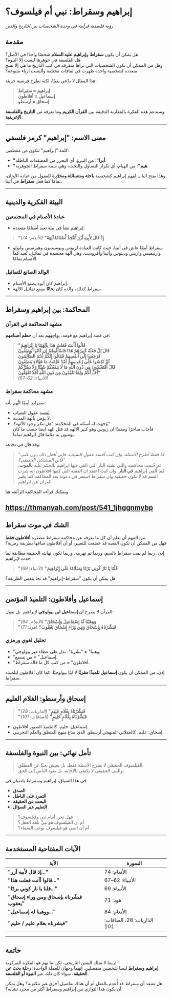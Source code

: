 # إبراهيم وسقراط: نبي أم فيلسوف؟ 
*رؤية فلسفية قرآنية في وحدة الشخصيات بين التاريخ والدين*

## مقدمة  
هل يمكن أن يكون **سقراط** و**إبراهيم عليه السلام** شخصًا واحدًا في الأصل؟  
هل الفلسفة في جوهرها ليست إلا النبوة؟  
وهل من الممكن أن تكون الشخصيات التي نراها متفرقة في كتب التاريخ ما هي إلا نسخ متعددة لشخصية واحدة ظهرت في ثقافات مختلفة وألبست أزياء متنوعة؟

هذا المقال لا يدّعي يقينًا، لكنه يطرح فرضية جريئة:  
> **إبراهيم = سقراط  
> إسماعيل = أفلاطون  
> إسحاق = أرسطو**

وسندعم هذه الفكرة بالمقارنة الدقيقة بين **القرآن الكريم** وما نعرفه من **التاريخ والفلسفة الإغريقية**.

---

## معنى الاسم: "إبراهيم" كرمز فلسفي  
كلمة "إبراهيم" تتكون من مقطعين:
- **"أبرا"**: من التبرؤ، أي التحرر من المعتقدات الباطلة.
- **"هيم"**: من الهيام، أي تكرار التساؤل والبحث، وهي سمة سقراط الجوهرية.

وهذا يفتح الباب لفهم إبراهيم كشخصية **باحثة ومتسائلة ومحرّرة** للعقول من عبادة الأوثان، تمامًا كما فعل **سقراط** في أثينا.

---

## البيئة الفكرية والدينية  
### عبادة الأصنام في المجتمعين  
- إبراهيم نشأ في بيئة تعبد أصنامًا متعددة.  
> **"إِذْ قَالَ لِأَبِيهِ آَزَرَ أَتَتَّخِذُ أَصْنَامًا آلِهَةً"** *(الأنعام: 74)*

- سقراط أيضًا عاش في أثينا، حيث كانت العبادة لزيوس وبوسيديون وهيرميس وابولو وارتيميس واريس ودينوس وأثينا وأفروديت، وهي آلهة مجسدة في تماثيل، تُعبد كما الأصنام تمامًا.

### الوالد الصانع للتماثيل  
- إبراهيم كان أبوه يصنع الأصنام.  
- سقراط كذلك، والده كان **نحاتًا** يصنع تماثيل الآلهة.

---

## المحاكمة: بين إبراهيم وسقراط  
### مشهد المحاكمة في القرآن  
في قصة إبراهيم مع قومه، يواجههم بعد أن **حطم أصنامهم**:

> **"قَالُوا أَأَنتَ فَعَلتَ هَذَا بِآلِهَتِنَا يَا إِبْرَاهِيمُ  
قَالَ بَلْ فَعَلَهُ كَبِيرُهُمْ هَذَا فَاسْأَلُوهُمْ إِن كَانُوا يَنطِقُونَ  
فَرَجَعُوا إِلَى أَنفُسِهِمْ فَقَالُوا إِنَّكُمْ أَنتُمُ الظَّالِمُونَ  
ثُمَّ نُكِسُوا عَلَى رُءُوسِهِمْ لَقَدْ عَلِمْتَ مَا هَؤُلاءِ يَنطِقُونَ  
قَالَ أَفَتَعْبُدُونَ مِن دُونِ اللَّهِ مَا لَا يَنفَعُكُمْ شَيْئًا وَلَا يَضُرُّكُمْ  
أُفٍّ لَّكُمْ وَلِمَا تَعْبُدُونَ مِن دُونِ اللَّهِ أَفَلَا تَعْقِلُونَ"**  
*(الأنبياء: 62-67)*

### مشهد محاكمة سقراط  
سقراط أيضًا اتُّهم بأنه:
- يُفسد عقول الشباب.
- لا يؤمن بآلهة المدينة.
- وُجهت له أسئلة في المحكمة: *"هل تنكر وجود الآلهة؟"*  
فأجاب ساخرًا ومفندًا ان زيوس وهو كبير الآلهه قد قتل الهه ايضا حسب ما كان يؤمنون به مثلما قال ابراهيم تماما.

وقد قال في دفاعه:  
> *"أنا فقط أطرح الأسئلة، وإن كنت أفسد عقول الشباب، فإني أفعل ذلك دون علم، فأين المشتكي الحقيقي؟"*  
ثم خُتمت محاكمته والتي تشبه النار التي القي فيها ابراهيم بالحكم عليه **بالموت**، كما أُلقي إبراهيم **في النار**. وان كنت اعتقد ان القصه التي كتبها افلاطون انه شرب السم قد لا تكون حقيقيه وان سقراط استمر في دعوته بعد المحاكمه كما يخبر القران عن ابراهيم

ويمكنك قرآءه المحاكمه الرآئعه هنا

https://thmanyah.com/post/541_1jhggnmybp
---

## الشك في موت سقراط  
من المهم أن نعلم أن كل ما نعرفه عن محاكمة سقراط مصدره **أفلاطون فقط**.  
فهل من الممكن أن تكون القصة قد خضعت للتغيير، أو أن أفلاطون صاغها بطريقة رمزية؟

إذن، ربما لم يمت سقراط بالسم، وربما تم تهريبه، وربما تكون نهايته الحقيقة مطابقة لما حدث لإبراهيم:  
> **"قُلْنَا يَا نَارُ كُونِي بَرْدًا وَسَلَامًا عَلَى إِبْرَاهِيمَ"** *(الأنبياء: 69)*

هل يمكن أن يكون "سقراط-إبراهيم" قد نجا بنفس الطريقة؟

---

## إسماعيل وأفلاطون: التلميذ المؤتمن  
القرآن لا يصرح أن **إسماعيل ابن بيولوجي** لإبراهيم. بل يقول:

> **"وَوَهَبْنَا لَهُ إِسْمَاعِيلَ وَإِسْحَاقَ"** *(الأنعام: 84)*  
> **"فَبَشَّرْنَاهُ بِإِسْحَاقَ وَمِن وَرَاءِ إِسْحَاقَ يَعْقُوبَ"** *(هود: 71)*

### تحليل لغوي ورمزي  
- "وهبنا" ≠ "بشّرنا": تدل على عطاء غير بيولوجي.  
- "إسماعيل" = من يسمع.  
- "أفلاطون" = من كتب كل ما قاله سقراط.

إذن، من الممكن أن يكون **إسماعيل تلميذًا مقربًا** لا ابنًا بيولوجيًا، كما كان أفلاطون لتلميذه سقراط.

---

## إسحاق وأرسطو: الغلام العليم  
> **"فَبَشَّرْنَاهُ بِغُلَامٍ عَلِيمٍ"** *(الذاريات: 28)*  
> **"فَبَشَّرْنَاهُ بِغُلَامٍ حَلِيمٍ"** *(الصافات: 101)*

- إسماعيل: حليم، كالتلميذ الصبور أفلاطون.  
- إسحاق: عليم، كالعقلاني المنهجي أرسطو، الذي صاغ منهج المنطق والعلم التجريبي.

---

## تأمل نهائي: بين النبوة والفلسفة  
> الفيلسوف الحقيقي لا يطرح الأسئلة فقط، بل يعيش بحثًا عن المطلق.  
> والنبي الحقيقي لا يكتفي بالإجابة، بل يقود الناس إلى الحق.

في هذا السياق، إبراهيم وسقراط يلتقيان في:
- **الصدق**
- **التمرد على الباطل**
- **البحث عن الحقيقة**
- **التعليم عبر السؤال**

> فهل نحن أمام نبي وفيلسوف؟  
> أم أن الفيلسوف هو نبيٌّ بلغة العقل؟  
> أم أن النبي هو فيلسوف بوحي السماء؟

---

## الآيات المفتاحية المستخدمة

| الآية | السورة |
|------|--------|
| **"إذ قال لأبيه آزر..."** | الأنعام: 74 |
| **"قالوا أأنت فعلت هذا..."** | الأنبياء: 62–67 |
| **"قلنا يا نار كوني بردًا..."** | الأنبياء: 69 |
| **"فبشّرناه بإسحاق ومن وراء إسحاق يعقوب"** | هود: 71 |
| **"ووهبنا له إسماعيل..."** | الأنعام: 84 |
| **"فبشرناه بغلام عليم / حليم"** | الذاريات: 28، الصافات: 101 |

---

## خاتمة  
ربما لا نملك اليقين التاريخي، لكن ما يهم هو الفكرة المركزية:  
**إبراهيم وسقراط** ليسا شخصين منفصلين. إنهما وجهان للعملة الواحدة: **رحلة بحث عن الحقيقة**، سواء كان ذلك عبر **النبوة أو الفلسفة**.

هل تعتقد أن سقراط قد أُعدم بالفعل أم أن هناك تفاصيل أخرى غير مكتوبة؟ وهل يمكن أن يكون هذا التوازي بين إبراهيم وسقراط أكثر من مجرد تشابه؟
